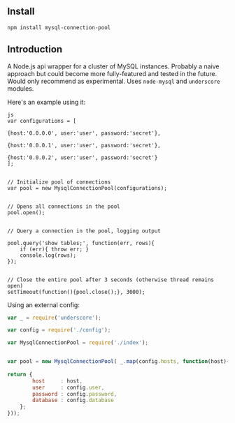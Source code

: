 ## Install

```bash
npm install mysql-connection-pool
```


## Introduction

A Node.js api wrapper for a cluster of MySQL instances. 
Probably a naive approach but could become more fully-featured and tested in the future. 
Would only recommend as experimental. Uses `node-mysql` and `underscore` modules.


Here's an example using it:

```
js
var configurations = [
	
{host:'0.0.0.0', user:'user', password:'secret'},
	
{host:'0.0.0.1', user:'user', password:'secret'},
	
{host:'0.0.0.2', user:'user', password:'secret'}
];


// Initialize pool of connections
var pool = new MysqlConnectionPool(configurations);


// Opens all connections in the pool
pool.open();


// Query a connection in the pool, logging output

pool.query('show tables;', function(err, rows){
	if (err){ throw err; }
	console.log(rows);
});


// Close the entire pool after 3 seconds (otherwise thread remains open)
setTimeout(function(){pool.close();}, 3000);
```


Using an external config:

```js
var _ = require('underscore');

var config = require('./config');

var MysqlConnectionPool = require('./index');


var pool = new MysqlConnectionPool( _.map(config.hosts, function(host){
    
return {
        host     : host,
        user     : config.user,
        password : config.password,
        database : config.database
    };
}));
```